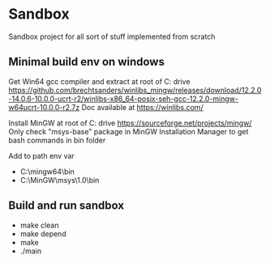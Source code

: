 # Sandbox
Sandbox project for all sort of stuff implemented from scratch

## Minimal build env on windows
Get Win64 gcc compiler and extract at root of C: drive
https://github.com/brechtsanders/winlibs_mingw/releases/download/12.2.0-14.0.6-10.0.0-ucrt-r2/winlibs-x86_64-posix-seh-gcc-12.2.0-mingw-w64ucrt-10.0.0-r2.7z
Doc available at  https://winlibs.com/

Install MinGW at root of C: drive
https://sourceforge.net/projects/mingw/
Only check "msys-base" package in MinGW Installation Manager to get bash commands in bin folder

Add to path env var
- C:\mingw64\bin
- C:\MinGW\msys\1.0\bin

## Build and run sandbox
- make clean
- make depend
- make
- ./main
